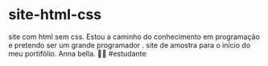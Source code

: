 # site-html-css
site com html sem css.
Estou a caminho do conhecimento em programação e pretendo ser um grande programador . site de amostra para o inicio do meu portifólio.
Anna bella.
 🧑‍🎓 #estudante
